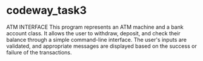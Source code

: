 # codeway_task3
ATM INTERFACE
This program represents an ATM machine and a bank account class. It allows the user to withdraw, deposit, and check their balance through a simple command-line interface. The user's inputs are validated, and appropriate messages are displayed based on the success or failure of the transactions.
